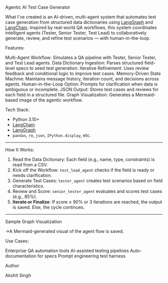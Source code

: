 
Agentic AI Test Case Generator

What I've created is an AI-driven, multi-agent system that automates test case generation from structured data dictionaries using [LangGraph](https://www.langchain.com/langgraph) and [LangChain](https://www.langchain.com/). Inspired by real-world QA workflows, this system coordinates intelligent agents (Tester, Senior Tester, Test Lead) to collaboratively generate, review, and refine test scenarios — with human-in-the-loop.


Features:

Multi-Agent Workflow: Simulates a QA pipeline with Tester, Senior Tester, and Test Lead agents.
Data Dictionary Ingestion: Parses structured field-level specs to seed test generation.
Iterative Refinement: Uses review feedback and conditional logic to improve test cases.
Memory-Driven State Machine: Maintains message history, iteration count, and decisions across agents.
Human-in-the-Loop Option: Prompts for clarification when data is ambiguous or incomplete.
JSON Output: Stores test cases and reviews for each field in a structured file.
Graph Visualization: Generates a Mermaid-based image of the agentic workflow.




Tech Stack:

- Python 3.10+
- [LangChain](https://python.langchain.com/)
- [LangGraph](https://www.langchain.com/langgraph)
- `pandas`, `re`, `json`, `IPython.display`, etc.

---

How It Works:

1. Read the Data Dictionary: Each field (e.g., name, type, constraints) is read from a CSV.
2. Kick off the Workflow: `test_lead_agent` checks if the field is ready or needs clarification.
3. Generate Test Cases: `tester_agent` creates test scenarios based on field characteristics.
4. Review and Score: `senior_tester_agent` evaluates and scores test cases (e.g., 85%).
5. **Iterate or Finalize**: If score ≥ 90% or 3 iterations are reached, the output is saved. Else, the cycle continues.

---

Sample Graph Visualization

->A Mermaid-generated visual of the agent flow is saved.

Use Cases:

 Enterprise QA automation tools
 AI-assisted testing pipelines
 Auto-documentation for specs
 Prompt engineering test harness



Author

Akshit Singh


